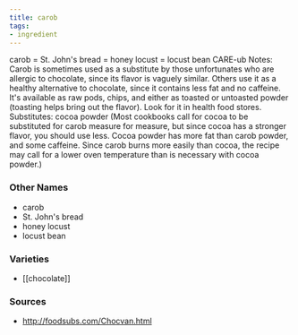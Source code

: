 ```yaml
---
title: carob
tags:
- ingredient
---
```

carob = St. John's bread = honey locust = locust bean CARE-ub Notes: Carob is sometimes used as a substitute by those unfortunates who are allergic to chocolate, since its flavor is vaguely similar. Others use it as a healthy alternative to chocolate, since it contains less fat and no caffeine. It's available as raw pods, chips, and either as toasted or untoasted powder (toasting helps bring out the flavor). Look for it in health food stores. Substitutes: cocoa powder (Most cookbooks call for cocoa to be substituted for carob measure for measure, but since cocoa has a stronger flavor, you should use less. Cocoa powder has more fat than carob powder, and some caffeine. Since carob burns more easily than cocoa, the recipe may call for a lower oven temperature than is necessary with cocoa powder.)

### Other Names

* carob
* St. John's bread
* honey locust
* locust bean

### Varieties

* [[chocolate]]

### Sources
* http://foodsubs.com/Chocvan.html
